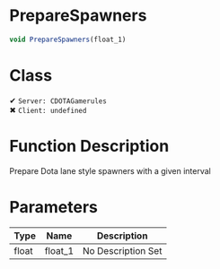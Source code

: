 # PrepareSpawners
```js	
void PrepareSpawners(float_1)
```
# Class
✔ `Server: CDOTAGamerules`  
✖ `Client: undefined`  

# Function Description
Prepare Dota lane style spawners with a given interval
# Parameters
Type|Name|Description
--|--|--
float|float_1|No Description Set
